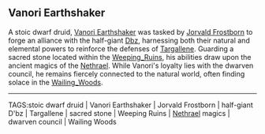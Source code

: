 ## Vanori Earthshaker

A stoic dwarf druid, [Vanori Earthshaker](../People/Vanori_Earthshaker.md) was tasked by [Jorvald Frostborn](../People/Jorvald_Frostborn.md) to forge an alliance with the half-giant [Dbz](Dbz.md), harnessing both their natural and elemental powers to reinforce the defenses of [Targallene](../Places/Targallene.md). Guarding a sacred stone located within the [Weeping_Ruins](../Places/Weeping_Ruins.md), his abilities draw upon the ancient magics of the [Nethrael](../Lore/Nethrael.md). While Vanori's loyalty lies with the dwarven council, he remains fiercely connected to the natural world, often finding solace in the [Wailing_Woods](../Places/Wailing_Woods.md).


---

TAGS:stoic dwarf druid | Vanori Earthshaker | Jorvald Frostborn | half-giant D'bz | Targallene | sacred stone | Weeping Ruins | [Nethrael](../Lore/Nethrael.md) magics | dwarven council | Wailing Woods
